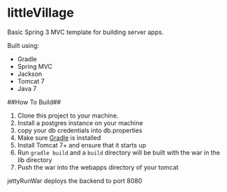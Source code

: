 littleVillage
==========

Basic Spring 3 MVC template for building server apps.

Built using:

* Gradle
* Spring MVC
* Jackson
* Tomcat 7
* Java 7

##How To Build##

1. Clone this project to your machine.
2. Install a postgres instance on your machine
3. copy your db credentials into db.properties
3. Make sure [Gradle](http://www.gradle.org/) is installed
4. Install Tomcat 7+ and ensure that it starts up
5. Run ``` gradle build ``` and a ``` build ``` directory will be built with the war in the lib directory
6. Push the war into the webapps directory of your tomcat

jettyRunWar deploys the backend to port 8080
